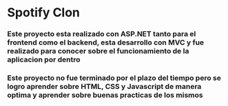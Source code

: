 # Spotify Clon

### Este proyecto esta realizado con ASP.NET tanto para el frontend como el backend, esta desarrollo con MVC y fue realizado para conocer sobre el funcionamiento de la aplicacion por dentro

### Este proyecto no fue terminado por el plazo del tiempo pero se logro aprender sobre HTML, CSS y Javascript de manera optima y aprender sobre buenas practicas de los mismos